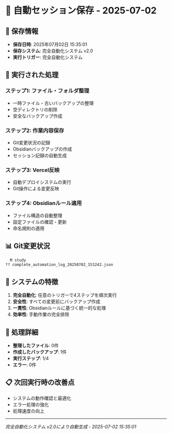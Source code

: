 # 🔄 自動セッション保存 - 2025-07-02

## 📅 保存情報
- **保存日時**: 2025年07月02日 15:35:01
- **保存システム**: 完全自動化システム v2.0
- **実行トリガー**: 完全自動化システム

## 🤖 実行された処理

### ステップ1: ファイル・フォルダ整理
- 一時ファイル・古いバックアップの整理
- 空ディレクトリの削除
- 安全なバックアップ作成

### ステップ2: 作業内容保存
- Git変更状況の記録
- Obsidianバックアップの作成
- セッション記録の自動生成

### ステップ3: Vercel反映
- 自動デプロイシステムの実行
- Git操作による変更反映

### ステップ4: Obsidianルール適用
- ファイル構造の自動整理
- 設定ファイルの確認・更新
- 命名規則の適用

## 📊 Git変更状況
```
  M study
?? complete_automation_log_20250702_153242.json
```

## 🎯 システムの特徴
1. **完全自動化**: 任意のトリガーで4ステップを順次実行
2. **安全性**: すべての変更前にバックアップ作成
3. **一貫性**: Obsidianルールに基づく統一的な処理
4. **効率性**: 手動作業の完全排除

## 🔗 処理詳細
- **整理したファイル**: 0件
- **作成したバックアップ**: 1件
- **実行ステップ**: 1/4
- **エラー**: 0件

## 📋 次回実行時の改善点
- システムの動作確認と最適化
- エラー処理の強化
- 処理速度の向上

---
*完全自動化システム v2.0により自動生成 - 2025-07-02 15:35:01*
